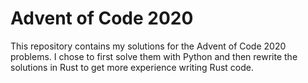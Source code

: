 # Advent of Code 2020
This repository contains my solutions for the Advent of Code 2020 problems. I chose to first solve them with Python and then rewrite the solutions in Rust to get more experience writing Rust code.
